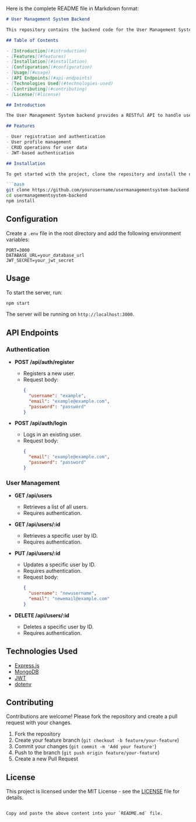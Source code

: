 Here is the complete README file in Markdown format:

```markdown
# User Management System Backend

This repository contains the backend code for the User Management System, developed using Express.js.

## Table of Contents

- [Introduction](#introduction)
- [Features](#features)
- [Installation](#installation)
- [Configuration](#configuration)
- [Usage](#usage)
- [API Endpoints](#api-endpoints)
- [Technologies Used](#technologies-used)
- [Contributing](#contributing)
- [License](#license)

## Introduction

The User Management System backend provides a RESTful API to handle user data. It supports user registration, authentication, and basic CRUD operations.

## Features

- User registration and authentication
- User profile management
- CRUD operations for user data
- JWT-based authentication

## Installation

To get started with the project, clone the repository and install the necessary dependencies:

```bash
git clone https://github.com/yourusername/usermanagementsystem-backend.git
cd usermanagementsystem-backend
npm install
```

## Configuration

Create a `.env` file in the root directory and add the following environment variables:

```env
PORT=3000
DATABASE_URL=your_database_url
JWT_SECRET=your_jwt_secret
```

## Usage

To start the server, run:

```bash
npm start
```

The server will be running on `http://localhost:3000`.

## API Endpoints

### Authentication

- **POST /api/auth/register**
  - Registers a new user.
  - Request body:
    ```json
    {
      "username": "example",
      "email": "example@example.com",
      "password": "password"
    }
    ```

- **POST /api/auth/login**
  - Logs in an existing user.
  - Request body:
    ```json
    {
      "email": "example@example.com",
      "password": "password"
    }
    ```

### User Management

- **GET /api/users**
  - Retrieves a list of all users.
  - Requires authentication.

- **GET /api/users/:id**
  - Retrieves a specific user by ID.
  - Requires authentication.

- **PUT /api/users/:id**
  - Updates a specific user by ID.
  - Requires authentication.
  - Request body:
    ```json
    {
      "username": "newusername",
      "email": "newemail@example.com"
    }
    ```

- **DELETE /api/users/:id**
  - Deletes a specific user by ID.
  - Requires authentication.

## Technologies Used

- [Express.js](https://expressjs.com/)
- [MongoDB](https://www.mongodb.com/)
- [JWT](https://jwt.io/)
- [dotenv](https://www.npmjs.com/package/dotenv)

## Contributing

Contributions are welcome! Please fork the repository and create a pull request with your changes.

1. Fork the repository
2. Create your feature branch (`git checkout -b feature/your-feature`)
3. Commit your changes (`git commit -m 'Add your feature'`)
4. Push to the branch (`git push origin feature/your-feature`)
5. Create a new Pull Request

## License

This project is licensed under the MIT License - see the [LICENSE](LICENSE) file for details.
```

Copy and paste the above content into your `README.md` file.
